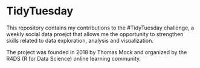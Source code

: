 # TidyTuesday
This repository contains my contributions to the #TidyTuesday challenge, a weekly social data proejct that allows me the opportunity to strengthen skills related to data exploration, analysis and visualization. 

The project was founded in 2018 by Thomas Mock and organized by the R4DS (R for Data Science) online learning community.
